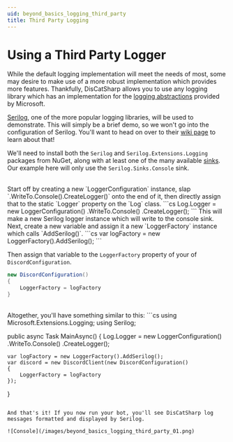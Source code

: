 ```yaml
---
uid: beyond_basics_logging_third_party
title: Third Party Logging
---
```


# Using a Third Party Logger
While the default logging implementation will meet the needs of most, some may desire to make use of a more robust implementation which provides more features.
Thankfully, DisCatSharp allows you to use any logging library which has an implementation for the [logging abstractions](https://docs.microsoft.com/en-us/dotnet/api/microsoft.extensions.logging) provided by Microsoft.

[Serilog](https://serilog.net/), one of the more popular logging libraries, will be used to demonstrate.
This will simply be a brief demo, so we won't go into the configuration of Serilog.
You'll want to head on over to their [wiki page](https://github.com/serilog/serilog/wiki/Configuration-Basics) to learn about that!

We'll need to install both the `Serilog` and `Serilog.Extensions.Logging` packages from NuGet, along with at least one of the many available 
[sinks](https://github.com/serilog/serilog/wiki/Provided-Sinks). Our example here will only use the `Serilog.Sinks.Console` sink.

<br/>
Start off by creating a new `LoggerConfiguration` instance, slap `.WriteTo.Console().CreateLogger()` onto the end of it, then directly assign that to the static `Logger` property on the `Log` class.
```cs
Log.Logger = new LoggerConfiguration()
    .WriteTo.Console()
    .CreateLogger();	
```
This will make a new Serilog logger instance which will write to the console sink.

<br/>
Next, create a new variable and assign it a new `LoggerFactory` instance which calls `AddSerilog()`.
```cs
var logFactory = new LoggerFactory().AddSerilog();
```

Then assign that variable to the `LoggerFactory` property of your of `DiscordConfiguration`.
```cs
new DiscordConfiguration()
{
    LoggerFactory = logFactory
}
```

<br/>
Altogether, you'll have something similar to this:
```cs
using Microsoft.Extensions.Logging;
using Serilog;

public async Task MainAsync()
{
    Log.Logger = new LoggerConfiguration()
        .WriteTo.Console()
        .CreateLogger();

    var logFactory = new LoggerFactory().AddSerilog();
    var discord = new DiscordClient(new DiscordConfiguration()
    {
        LoggerFactory = logFactory
    });
}

```

And that's it! If you now run your bot, you'll see DisCatSharp log messages formatted and displayed by Serilog.

![Console](/images/beyond_basics_logging_third_party_01.png)